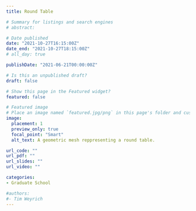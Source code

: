 ```yaml
---
title: Round Table

# Summary for listings and search engines
# abstract: 

# Date published
date: "2021-10-27T16:15:00Z"
date_end: "2021-10-27T18:15:00Z"
# all_day: true

publishDate: "2021-06-21T00:00:00Z"

# Is this an unpublished draft?
draft: false

# Show this page in the Featured widget?
featured: false

# Featured image
# Place an image named `featured.jpg/png` in this page's folder and customize its options here.
image:
  placement: 1
  preview_only: true
  focal_point: "Smart"
  alt_text: A geometric mesh reppresenting a round table.

url_code: ""
url_pdf: ""
url_slides: ""
url_video: ""

categories:
- Graduate School

#authors:
#- Tim Weyrich
---
```

